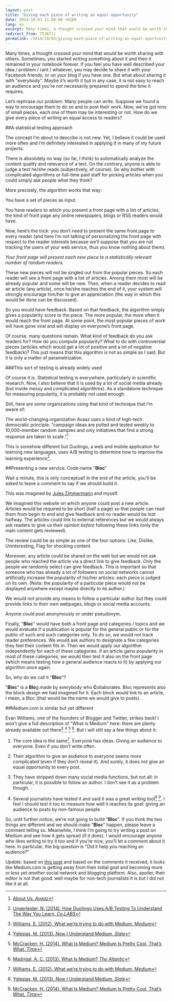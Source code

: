 ```yaml
---
layout: post
title: "Giving each piece of writing an equal opportunity"
date: 2014-10-03 11:00:00 +0200
lang: en
excerpt: Many times, a thought crossed your mind that would be worth sharing with others. Sometimes, you started writing something about it and then it remained in your notebook forever. If you feel you have well described your idea / problem / rant / whatever, you may decide to share it with your Facebook friends, or on your blog if you have one. But what about sharing it with "everybody". Maybe it’s worth it but in any case, it is not easy to reach an audience and you’re not necessarily prepared to spend the time it requires.
redirect_from: 75J67J/
permalink: /2014/10/03/giving-each-piece-of-writing-an-equal-oportunity/
---
```


Many times, a thought crossed your mind that would be worth sharing with others.
Sometimes, you started writing something about it and then it remained in your notebook forever.
If you feel you have well described your idea / problem / rant / whatever,
you may decide to share it with your Facebook friends, or on your blog if you have one.
But what about sharing it with "everybody".
Maybe it’s worth it but in any case, it is not easy to reach an audience
and you’re not necessarily prepared to spend the time it requires.

Let’s rephrase our problem. Many people can write.
Suppose we found a way to encourage them to do so and to post their work.
Now, we’ve got tons of small pieces, each one of them may be interesting or not.
How do we give every piece of writing an equal access to readers?

##A statistical testing approach

The concept I’m about to describe is not new.
Yet, I believe it could be used more often and I’m definitely interested in applying it in many of my future projects.

There is absolutely no way (so far, I think) to automatically analyze the content quality and relevance of a text.
On the contrary, anyone is able to judge a text he/she reads (subjectively, of course).
So why bother with complicated algorithms or
full-time paid staff for picking articles when you could simply ask people what they think?

More precisely, the algorithm works that way:

You have a set of pieces as input.

You have readers to which you present a front page with a list of articles,
the kind of front page any online newspapers, blogs or RSS readers would have.

Now, here’s the trick: you don’t need to present the same front page to every reader
(and here I’m not talking of personalizing the front page with respect to the reader interests
because we’ll suppose that you are not tracking the users of your web service,
thus you know nothing about them).

*Your front page will present each new piece to a statistically relevant number of random readers.*

These new pieces will not be singled out from the popular pieces.
So each reader will see a front page with a list of articles.
Among them most will be already popular and some will be new.
Then, when a reader decides to read an article (any article), once he/she reaches the end of it,
your system will strongly encourage him/her to give an appreciation
(the way in which this would be done can be discussed).

So you would have feedback. Based on that feedback, the algorithm simply gives a popularity score to the piece.
The more popular, the more often it would reach the front page.
At some point, the most popular pieces of work will have gone viral and will display on everyone’s front page.

Of course, many questions remain. What kind of feedback do you ask readers for? How do you compute popularity?
What to do with controversial pieces (articles which would get a lot of positive and a lot of negative feedback)?
This just means that this algorithm is not as simple as I said. But it is only a matter of parametrization.

###This sort of testing is already widely used

Of course it is. Statistical testing is everywhere, particularly in scientific research.
Now, I also believe that it is used by a lot of social media already (but inside messy and complicated algorithms).
As a standalone technique for measuring popularity, it is probably not used enough.

Still, here are some organizations using that kind of technique that I’m aware of:

The world-changing organization Avaaz uses a kind of high-tech democratic principle:
"campaign ideas are polled and tested weekly to 10,000-member random samples and
only initiatives that find a strong response are taken to scale."[^Avaaz]

This is somehow different but Duolingo, a web and mobile application for learning new languages,
uses A/B testing to determine how to improve the learning experience[^Duolingo].

##Presenting a new service. Code-name "**Bloc**"

Wait a minute, this is only conceptual!
In the end of the article, you’ll be asked to leave a comment to say if we should build it.

This was imagined by [Jules Zimmermann](http://fr.linkedin.com/pub/jules-zimmermann/98/7b5/4b0) and myself.

We imagined this website on which anyone could post a new article.
Articles would be required to be short (half a page) so that
people can read them from begin to end and give feedback and no reader would be lost halfway.
The articles could link to external references but we would always ask readers to give us their opinion
*before* following these links (only the main content gets reviewed).

The review could be as simple as one of the four options:
Like, Dislike, Uninteresting, Flag for shocking content.

Moreover, any article could be shared on the web but
we would not ask people who reached the article via a direct link to give feedback.
Only the people we randomly select can give feedback.
This is important so that someone who has already a lot of followers on social networks cannot
artificially increase the popularity of his/her articles: each piece is judged on its own.
(Nota: the popularity of a particular piece would not be displayed anywhere except maybe directly to its author.)

We would not provide any means to follow a particular author but
they could provide links to their own webpages, blogs or social media accounts.

Anyone could post anonymously or under pseudonym.

Finally, "**Bloc**" would have both a front page and categories / topics and
we would evaluate if a publication is popular for the general public or for the public of such and such categories only.
To do so, we would not track reader preferences.
We would ask authors to designate a few categories they feel their content fits in.
Then we would apply our algorithm independently for each of these categories.
If an article gains popularity in most of these categories, we would then test it also on the front page
(which means testing how a general audience reacts to it) by applying our algorithm once again.

So, why do we call it "**Bloc**"?

"**Bloc**" is a **Blo**g made by everybody who **C**ollaborates.
Bloc represents also the block design we had imagined for it.
Each block would link to an article, I mean, a Bloc (that would be the name we would give to posts).

##Medium.com is similar but yet different

Evan Williams, one of the founders of Blogger and Twitter, strikes back!
I won’t give a full description of "What is Medium" here:
there are plenty already available out there[^Williams] [^Yglesias] [^McCracken] [^Madrigal]. But I will still say a few things about it:

1. The core idea is the same[^Williams]. Everyone has ideas. Giving an audience to everyone. Even if you don’t write often.

2. Their algorithm to give an audience to everyone seems more complicated (even if they don’t reveal it).
And surely, it does not give an equal opportunity to every post.

3. They have stripped down many social media functions, but not all:
in particular, it is possible to follow an author. I don’t see it as a problem though.

4. Several journalists have tested it and said it was a great writing tool[^Yglesias] [^McCracken].
I feel I should test it too to measure how well it reaches its goal: giving an audience to posts by non-famous people.

So, until further notice, we’re not going to build "**Bloc**".
If you think the two things are different and we should make "**Bloc**" happen, please leave a comment telling so.
Meanwhile, I think I’m going to try writing a post on Medium and see how it gets spread (if it does).
I would encourage anyone who likes writing to try it too and if you’re nice, you’ll let a comment about it here.
In particular, the big question is "Did it help you reaching an audience?"

*Update:* based on [this post](https://medium.com/the-story/what-the-hell-we-were-thinking-380bf329e275)
and based on the comments it received, it looks like Medium.com
is getting away from their initial goal and becoming more or less *yet another* social network and blogging platform.
Also, spoiler, their editor is not that good: well maybe for non-tech journalists it is but I did not like it at all.

[^Avaaz]: [About Us. _Avaaz_](http://avaaz.org/en/about.php)

[^Duolingo]: [Ungerleider, N. (2014). How Duolingo Uses A/B Testing To Understand The Way You Learn. _Co.LABS_](http://www.fastcolabs.com/3029531/how-duolingo-uses-a-b-testing-to-understand-the-way-you-learn)

[^Williams]: [Williams, E. (2012). What we’re trying to do with Medium. _Medium_](https://medium.com/about/what-were-trying-to-do-with-medium-e2f5bfcf0434)

[^Yglesias]: [Yglesias, M. (2013). Now I Understand Medium. _Slate_](http://www.slate.com/blogs/moneybox/2013/12/16/what_is_medium_it_s_the_best_writing_tool_on_the_web_today.html)

[^McCracken]: [McCracken, H. (2014). What Is Medium? Medium Is Pretty Cool, That’s What. _Time_](http://time.com/37586/what-is-medium-medium-is-pretty-cool-thats-what/)

[^Madrigal]: [Madrigal, A. C. (2013). What Is Medium? _The Atlantic_](http://www.theatlantic.com/technology/archive/2013/08/what-is-medium/278965/)

